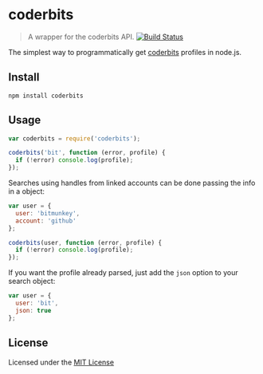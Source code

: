 # coderbits
> A wrapper for the coderbits API.
[![Build Status](https://travis-ci.org/rodrigo-medeiros/coderbits.svg?branch=master)](https://travis-ci.org/rodrigo-medeiros/coderbits)

The simplest way to programmatically get [coderbits](https://coderbits.com) profiles in node.js.

## Install

```shell
npm install coderbits
```

## Usage

```javascript
var coderbits = require('coderbits');

coderbits('bit', function (error, profile) {
  if (!error) console.log(profile);
});
```

Searches using handles from linked accounts can be done passing the info in a object:

```javascript
var user = {
  user: 'bitmunkey',
  account: 'github'
};

coderbits(user, function (error, profile) {
  if (!error) console.log(profile);
});
```

If you want the profile already parsed, just add the `json` option to your search object:

```javascript
var user = {
  user: 'bit',
  json: true
};
```

## License

Licensed under the [MIT License](https://github.com/rodrigo-medeiros/coderbits/blob/master/LICENSE)

